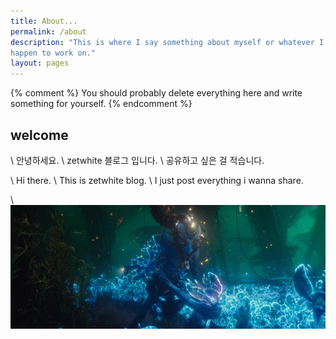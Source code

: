 ```yaml
---
title: About...
permalink: /about
description: "This is where I say something about myself or whatever I
happen to work on."
layout: pages
---
```


{% comment %}
    You should probably delete everything here and write
    something for yourself.
{% endcomment %}  


## welcome #
\\
안녕하세요. \\
zetwhite 블로그 입니다. \\
공유하고 싶은 걸 적습니다. 

\\
Hi there. \\
This is zetwhite blog. \\
I just post everything i wanna share. 

\\
<img src="/assets/images/valerian.gif">    
   

